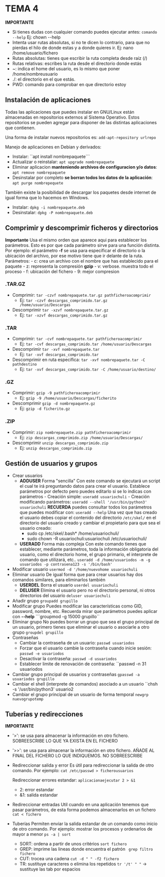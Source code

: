 # TEMA 4

**IMPORTANTE**
- Si tienes dudas con cualquier comando puedes ejecutar antes: ``comando --help``
    Ej: chown --help
- Intenta usar rutas absolutas, si no te dicen lo contrario, para que no pierdas el hilo de donde estas y a donde quieres ir. 
    Ej: nano /home/usuario/fichero
- Rutas absolutas: tienes que escribir la ruta completa desde raíz (/)
- Rutas relativas: escribes la ruta desde el directorio donde estás
- ~: indica el home del usuario, es lo mismo que poner /home/nombreusuario
- ./: el directorio en el que estás.
- PWD: comando para comprobar en que directorio estoy

## Instalación de aplicaciones

Todas las aplicaciones que puedes instalar en GNU/Linux están almacenadas en repositorios externos al Sistema Operativo. 
Estos repositorios se pueden agregar para disponer de las distintas aplicaciones que contienen. 

Una forma de instalar nuevos repositorios es: ``add-apt-repository urlrepo``

Manejo de aplicaciones en Debian y derivados: 
- Instalar: ``apt install nombrepaquete```
- Actualizar o reinstalar: ``apt upgrade nombrepaquete``
- Eliminar aplicacion **manteniendo archivos de configuracion y/o datos**: ``apt remove nombrepaquete``
- Desinstalar por completo **se borran todos los datos de la aplicación**: ``apt purge nombrepequete``

También existe la posibilidad de descargar los paquetes desde internet de igual forma que lo hacemos en Windows.
- Instalar: ``dpkg -i nombrepaquete.deb``
- Desinstalar: ``dpkg -P nombrepaquete.deb``

## Comprimir y descomprimir ficheros y directorios
**Importante**
Usa el mismo orden que aparece aqui para establecer los parámetros. Esto es por que cada parámetro sirve para una función distinta. Por ejemplo: el parámetro **-f** se usa para específicar el directorio o la ubicación del archivo, por ese motivo tiene que ir delante de la ruta. 
Parámetros:
    - c: crea un archivo con el nombre que has establecido para el paquete
    - z: representa la compresión **gzip**
    - v: verbose. muestra todo el proceso
    - f: ubicación del fichero
    - 9: mejor compresion
### .TAR.GZ
- Comprimir: ``tar -czvf nombrepaquete.tar.gz pathficheroacomprimir``
  - Ej: ``tar -czvf descargas_comprimido.tar.gz /home/usuario/Descargas``
- Descomprimir ``tar -xzvf nombrepaquete.tar.gz``
  - Ej: ``tar -xzvf descargas_comprimido.tar.gz``
### .TAR
- Comprimir: ``tar -cvf nombrepaquete.tar pathficheroacomprimir``
  - Ej: ``tar -cvf descargas_comprimido.tar /home/usuario/Descargas``
- Descomprimir ``tar -xvf nombrepaquete.tar``
  - Ej: ``tar -xvf descargas_comprimido.tar``
- Descomprimir en ruta específica: ``tar -xvf nombrepaquete.tar -C pathdestino``
  - Ej: ``tar -xvf descargas_comprimido.tar -C /home/usuario/destino/``
### .GZ
- Comprimir: ``gzip -9 pathficheroacomprimir``
  - Ej: ``gzip -9 /home/usuario/Descargas/ficherito``
- Descomprimir ``gzip -d nombrepaquete.gz``
  - Ej: ``gzip -d ficherito.gz``
### .ZIP
- Comprimir: ``zip nombrepaquete.zip pathficheroacomprimir``
  - Ej: ``zip descargas_comprimido.zip /home/usuario/Descargas/``
- Descomprimir ``unzip descargas_comprimido.zip``
  - Ej: ``unzip descargas_comprimido.zip``

## Gestión de usuarios y grupos

- Crear usuarios
  - **ADDUSER** Forma "sencilla"
    Con este comando se ejecutará un script el cual te irá preguntando datos para crear el usuario. Establece parámetros por defecto pero puedes editarlo si se lo indicas con parámetros
        - Creación simple: ``useradd usuariochuli``
        - Creación modificando parámetros: ``useradd --shell '/usr/bin/python3' usuariochuli``
        **RECUERDA** puedes consultar todos los parámetros que puedes modificar con: ``useradd --help``
    Una vez que has creado el usuario debes copiar el contenido del directorio ``/etc/skel/`` en el directorio del usuario creado y cambiar el propietario para que sea el usuario creado:
      - sudo cp /etc/skel/.bash* /home/usuariochuli/
      - sudo chown -R usuariochuli:usuariochuli /etc/usuariochuli/
  - **USERADD** Forma más compleja
    Con este comando tienes que establecer, mediante parámetros, toda la información obligatoria del usuario, como el directorio home, el grupo primario, el interprete de comando que utilizará, etc.. 
        ``useradd -d /home/usuariodos -m -g usuariodos -p contrasena123 -s '/bin/bash' ``
- Modificar usuario
    ``usermod -d '/home/nuevohome usuariochuli``
- Eliminar usuario
  De igual forma que para crear usuarios hay dos comandos similares, para eliminarlos también
  - **USERDEL** 
    Borra el usuario
    ``userdel usuariochuli``
  - **DELUSER**
    Elimina el usuario pero no el directorio personal, ni otros directorios del usuario
    ``deluser usuariochuli``
- Añadir grupo
    ``groupadd grupillo``
- Modificar grupo
  Puedes modificar las características como GID, password, nombre, etc. Recuerda mirar que parámetros puedes aplicar con **--help**
  ```groupmod -g 15000 grupillo``
- Eliminar grupo
  No puedes borrar un grupo que sea el grupo principal de un usuario, primero tienes que eliminar el usuario o asociarle a otro grupo
  ``groupdel grupillo``
- Contraseñas
  - Cambiar la contraseña de un usuario: ``passwd usuariodos``
  - Forzar que el usuario cambie la contraseña cuando inicie sesión: ``passwd -e usuariodos``
  - Desactivar la contraseña: ``passwd -d usuariodos`` 
  - Establecer limite de renovación de contraseña: ``passwd -n 31 usuariodos
- Cambiar grupo principal de usuarios y contraseñas
  ``gpasswd -a usuariodos grupillo``
- Cambiar el shell (interprete de comandos) asociado a un usuario
  ``chsh -s '/usr/bin/python3' usuario2
- Cambiar el grupo principal de un usuario de forma temporal
  ``newgrp nuevogrupotemp``

## Tuberías y redirecciones
**IMPORTANTE**
- '>': se usa para almacenar la información en otro fichero. SOBREESCRIBE LO QUE YA EXISTA EN EL FICHERO
- '>>': se usa para almacenar la información en otro fichero. AÑADE AL FINAL DEL FICHERO LO QUE INDIQUEMOS. NO SOBREESCRIBE

- Redireccionar salida y error
  Es útil para redireccionar la salida de otro comando. Por ejemplo: ``cat /etc/passwd > ficherousuarios``

  Redireccionar errores estandar: ``aplicacionaejecutar 2 > &1``
  - 2: error estandar
  - &1: salida estandar
- Redireccionar entradas
  Util cuando en una aplicación tenemos que pasar parámetros, de esta forma podemos almacenarlos en un fichero
  ``cat < fichero``
- Tuberías
  Permiten enviar la salida estandar de un comando como inicio de otro comando. Por ejemplo: mostrar los procesos y ordenarlos de mayor a menor
  ``ps -a | sort`` 
  - SORT: ordena a partir de unos critérios
    ``sort fichero``
  - GREP: imprime las lineas donde encuentra el patrón
    `` grep filtro fichero`` 
  - CUT: trocea una cadena
    ``cut -d " " -f2 fichero``
  - TR: sustituye caracteres o elimina los repetidos
    ``tr '/t' " "`` -> sustituye las tab por espacios
